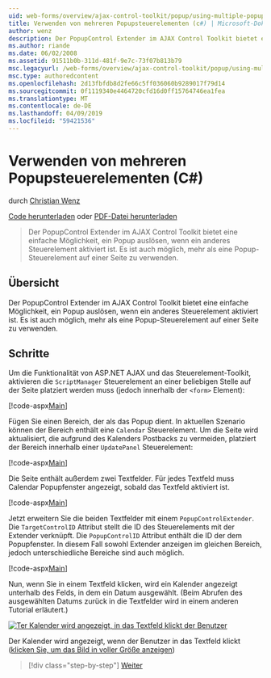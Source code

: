 ```yaml
---
uid: web-forms/overview/ajax-control-toolkit/popup/using-multiple-popup-controls-cs
title: Verwenden von mehreren Popupsteuerelementen (c#) | Microsoft-Dokumentation
author: wenz
description: Der PopupControl Extender im AJAX Control Toolkit bietet eine einfache Möglichkeit, ein Popup auslösen, wenn ein anderes Steuerelement aktiviert ist. Es ist auch möglich, m verwenden...
ms.author: riande
ms.date: 06/02/2008
ms.assetid: 91511b0b-311d-481f-9e7c-73f07b813b79
msc.legacyurl: /web-forms/overview/ajax-control-toolkit/popup/using-multiple-popup-controls-cs
msc.type: authoredcontent
ms.openlocfilehash: 2d13fbfdb8d2fe66c5ff036060b9289017f79d14
ms.sourcegitcommit: 0f1119340e4464720cfd16d0ff15764746ea1fea
ms.translationtype: MT
ms.contentlocale: de-DE
ms.lasthandoff: 04/09/2019
ms.locfileid: "59421536"
---
```

# <a name="using-multiple-popup-controls-c"></a>Verwenden von mehreren Popupsteuerelementen (C#)

durch [Christian Wenz](https://github.com/wenz)

[Code herunterladen](http://download.microsoft.com/download/9/3/f/93f8daea-bebd-4821-833b-95205389c7d0/PopupControl1.cs.zip) oder [PDF-Datei herunterladen](http://download.microsoft.com/download/2/d/c/2dc10e34-6983-41d4-9c08-f78f5387d32b/popupcontrol1CS.pdf)

> Der PopupControl Extender im AJAX Control Toolkit bietet eine einfache Möglichkeit, ein Popup auslösen, wenn ein anderes Steuerelement aktiviert ist. Es ist auch möglich, mehr als eine Popup-Steuerelement auf einer Seite zu verwenden.


## <a name="overview"></a>Übersicht

Der PopupControl Extender im AJAX Control Toolkit bietet eine einfache Möglichkeit, ein Popup auslösen, wenn ein anderes Steuerelement aktiviert ist. Es ist auch möglich, mehr als eine Popup-Steuerelement auf einer Seite zu verwenden.

## <a name="steps"></a>Schritte

Um die Funktionalität von ASP.NET AJAX und das Steuerelement-Toolkit, aktivieren die `ScriptManager` Steuerelement an einer beliebigen Stelle auf der Seite platziert werden muss (jedoch innerhalb der `<form>` Element):

[!code-aspx[Main](using-multiple-popup-controls-cs/samples/sample1.aspx)]

Fügen Sie einen Bereich, der als das Popup dient. In aktuellen Szenario können der Bereich enthält eine `Calendar` Steuerelement. Um die Seite wird aktualisiert, die aufgrund des Kalenders Postbacks zu vermeiden, platziert der Bereich innerhalb einer `UpdatePanel` Steuerelement:

[!code-aspx[Main](using-multiple-popup-controls-cs/samples/sample2.aspx)]

Die Seite enthält außerdem zwei Textfelder. Für jedes Textfeld muss Calendar Popupfenster angezeigt, sobald das Textfeld aktiviert ist.

[!code-aspx[Main](using-multiple-popup-controls-cs/samples/sample3.aspx)]

Jetzt erweitern Sie die beiden Textfelder mit einem `PopupControlExtender`. Die `TargetControlID` Attribut stellt die ID des Steuerelements mit der Extender verknüpft. Die `PopupControlID` Attribut enthält die ID der dem Popupfenster. In diesem Fall sowohl Extender anzeigen im gleichen Bereich, jedoch unterschiedliche Bereiche sind auch möglich.

[!code-aspx[Main](using-multiple-popup-controls-cs/samples/sample4.aspx)]

Nun, wenn Sie in einem Textfeld klicken, wird ein Kalender angezeigt unterhalb des Felds, in dem ein Datum ausgewählt. (Beim Abrufen des ausgewählten Datums zurück in die Textfelder wird in einem anderen Tutorial erläutert.)


[![Ter Kalender wird angezeigt, in das Textfeld klickt der Benutzer](using-multiple-popup-controls-cs/_static/image2.png)](using-multiple-popup-controls-cs/_static/image1.png)

Der Kalender wird angezeigt, wenn der Benutzer in das Textfeld klickt ([klicken Sie, um das Bild in voller Größe anzeigen](using-multiple-popup-controls-cs/_static/image3.png))

> [!div class="step-by-step"]
> [Weiter](handling-postbacks-from-a-popup-control-with-an-updatepanel-cs.md)
